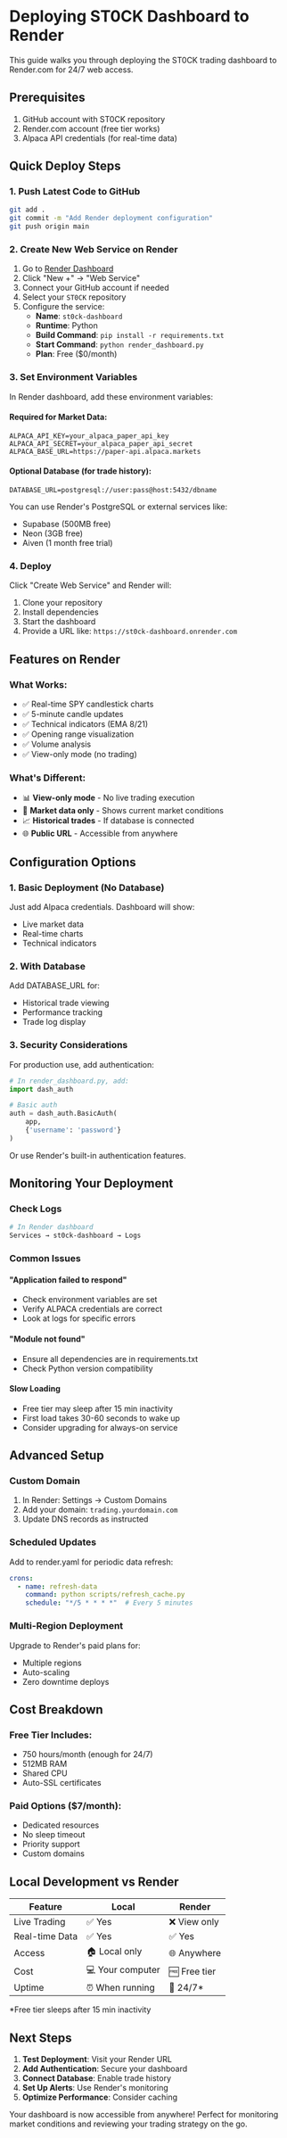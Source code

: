 # Deploying ST0CK Dashboard to Render

This guide walks you through deploying the ST0CK trading dashboard to Render.com for 24/7 web access.

## Prerequisites

1. GitHub account with ST0CK repository
2. Render.com account (free tier works)
3. Alpaca API credentials (for real-time data)

## Quick Deploy Steps

### 1. Push Latest Code to GitHub
```bash
git add .
git commit -m "Add Render deployment configuration"
git push origin main
```

### 2. Create New Web Service on Render

1. Go to [Render Dashboard](https://dashboard.render.com)
2. Click "New +" → "Web Service"
3. Connect your GitHub account if needed
4. Select your `ST0CK` repository
5. Configure the service:
   - **Name**: `st0ck-dashboard`
   - **Runtime**: Python
   - **Build Command**: `pip install -r requirements.txt`
   - **Start Command**: `python render_dashboard.py`
   - **Plan**: Free ($0/month)

### 3. Set Environment Variables

In Render dashboard, add these environment variables:

#### Required for Market Data:
```
ALPACA_API_KEY=your_alpaca_paper_api_key
ALPACA_API_SECRET=your_alpaca_paper_api_secret
ALPACA_BASE_URL=https://paper-api.alpaca.markets
```

#### Optional Database (for trade history):
```
DATABASE_URL=postgresql://user:pass@host:5432/dbname
```

You can use Render's PostgreSQL or external services like:
- Supabase (500MB free)
- Neon (3GB free)
- Aiven (1 month free trial)

### 4. Deploy

Click "Create Web Service" and Render will:
1. Clone your repository
2. Install dependencies
3. Start the dashboard
4. Provide a URL like: `https://st0ck-dashboard.onrender.com`

## Features on Render

### What Works:
- ✅ Real-time SPY candlestick charts
- ✅ 5-minute candle updates
- ✅ Technical indicators (EMA 8/21)
- ✅ Opening range visualization
- ✅ Volume analysis
- ✅ View-only mode (no trading)

### What's Different:
- 📊 **View-only mode** - No live trading execution
- 🔄 **Market data only** - Shows current market conditions
- 📈 **Historical trades** - If database is connected
- 🌐 **Public URL** - Accessible from anywhere

## Configuration Options

### 1. Basic Deployment (No Database)
Just add Alpaca credentials. Dashboard will show:
- Live market data
- Real-time charts
- Technical indicators

### 2. With Database
Add DATABASE_URL for:
- Historical trade viewing
- Performance tracking
- Trade log display

### 3. Security Considerations

For production use, add authentication:

```python
# In render_dashboard.py, add:
import dash_auth

# Basic auth
auth = dash_auth.BasicAuth(
    app,
    {'username': 'password'}
)
```

Or use Render's built-in authentication features.

## Monitoring Your Deployment

### Check Logs
```bash
# In Render dashboard
Services → st0ck-dashboard → Logs
```

### Common Issues

#### "Application failed to respond"
- Check environment variables are set
- Verify ALPACA credentials are correct
- Look at logs for specific errors

#### "Module not found"
- Ensure all dependencies are in requirements.txt
- Check Python version compatibility

#### Slow Loading
- Free tier may sleep after 15 min inactivity
- First load takes 30-60 seconds to wake up
- Consider upgrading for always-on service

## Advanced Setup

### Custom Domain
1. In Render: Settings → Custom Domains
2. Add your domain: `trading.yourdomain.com`
3. Update DNS records as instructed

### Scheduled Updates
Add to render.yaml for periodic data refresh:
```yaml
crons:
  - name: refresh-data
    command: python scripts/refresh_cache.py
    schedule: "*/5 * * * *"  # Every 5 minutes
```

### Multi-Region Deployment
Upgrade to Render's paid plans for:
- Multiple regions
- Auto-scaling
- Zero downtime deploys

## Cost Breakdown

### Free Tier Includes:
- 750 hours/month (enough for 24/7)
- 512MB RAM
- Shared CPU
- Auto-SSL certificates

### Paid Options ($7/month):
- Dedicated resources
- No sleep timeout
- Priority support
- Custom domains

## Local Development vs Render

| Feature | Local | Render |
|---------|-------|---------|
| Live Trading | ✅ Yes | ❌ View only |
| Real-time Data | ✅ Yes | ✅ Yes |
| Access | 🏠 Local only | 🌐 Anywhere |
| Cost | 💻 Your computer | 🆓 Free tier |
| Uptime | ⏰ When running | 🔄 24/7* |

*Free tier sleeps after 15 min inactivity

## Next Steps

1. **Test Deployment**: Visit your Render URL
2. **Add Authentication**: Secure your dashboard
3. **Connect Database**: Enable trade history
4. **Set Up Alerts**: Use Render's monitoring
5. **Optimize Performance**: Consider caching

Your dashboard is now accessible from anywhere! Perfect for monitoring market conditions and reviewing your trading strategy on the go.